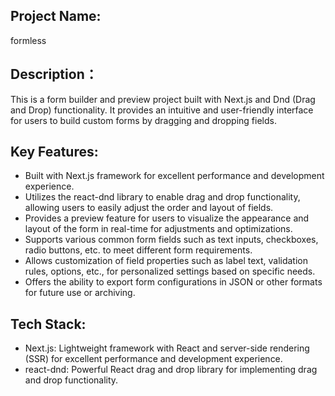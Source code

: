 
## Project Name: 
formless

## Description：
This is a form builder and preview project built with Next.js and Dnd (Drag and Drop) functionality. It provides an intuitive and user-friendly interface for users to build custom forms by dragging and dropping fields.

## Key Features:
- Built with Next.js framework for excellent performance and development experience.
- Utilizes the react-dnd library to enable drag and drop functionality, allowing users to easily adjust the order and layout of fields.
- Provides a preview feature for users to visualize the appearance and layout of the form in real-time for adjustments and optimizations.
- Supports various common form fields such as text inputs, checkboxes, radio buttons, etc. to meet different form requirements.
- Allows customization of field properties such as label text, validation rules, options, etc., for personalized settings based on specific needs.
- Offers the ability to export form configurations in JSON or other formats for future use or archiving.

## Tech Stack:
- Next.js: Lightweight framework with React and server-side rendering (SSR) for excellent performance and development experience.
- react-dnd: Powerful React drag and drop library for implementing drag and drop functionality.
